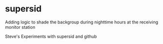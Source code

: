 supersid
========
Adding logic to shade the backgroup during nighttime hours at the receiving monitor station

Steve's Experiments with supersid and github